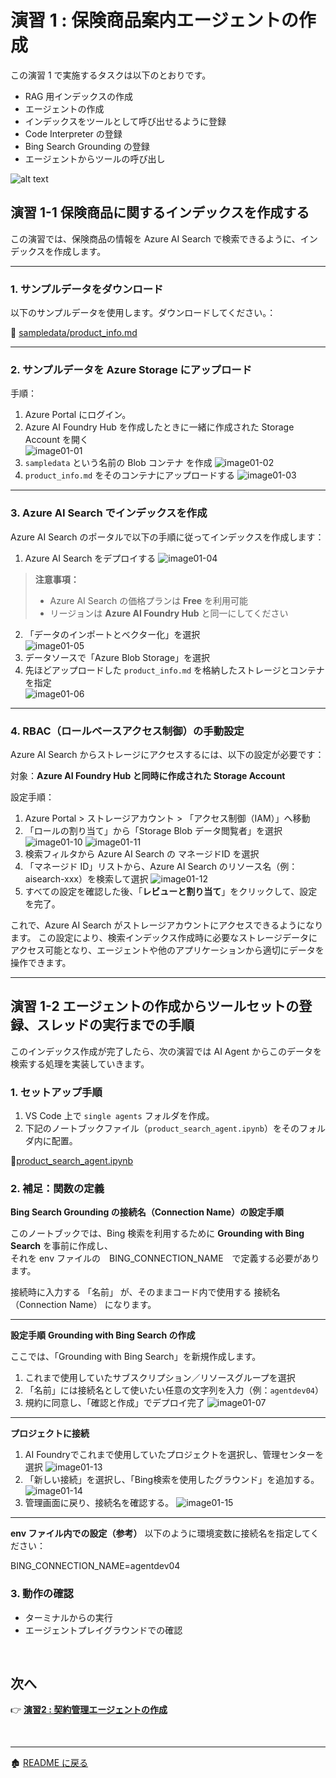 # 演習 1 : 保険商品案内エージェントの作成

この演習 1 で実施するタスクは以下のとおりです。
- RAG 用インデックスの作成
- エージェントの作成
- インデックスをツールとして呼び出せるように登録
- Code Interpreter の登録
- Bing Search Grounding の登録
- エージェントからツールの呼び出し

![alt text](../images/image11.png)


## 演習 1-1 保険商品に関するインデックスを作成する
この演習では、保険商品の情報を Azure AI Search で検索できるように、インデックスを作成します。

---
### 1. サンプルデータをダウンロード

以下のサンプルデータを使用します。ダウンロードしてください。：

📄 [sampledata/product_info.md](../sampledata/product_info.md)

---

### 2. サンプルデータを Azure Storage にアップロード

手順：

1. Azure Portal にログイン。
2. Azure AI Foundry Hub を作成したときに一緒に作成された Storage Account を開く  
   ![image01-01](../images/image01-01.png)
3. `sampledata` という名前の Blob コンテナ を作成
   ![image01-02](../images/image01-02.png)
4. `product_info.md` をそのコンテナにアップロードする
   ![image01-03](../images/image01-03.png)

---

### 3. Azure AI Search でインデックスを作成

Azure AI Search のポータルで以下の手順に従ってインデックスを作成します：

1. Azure AI Search をデプロイする
   ![image01-04](../images/image01-04.png)
> **注意事項：**  
> - Azure AI Search の価格プランは **Free** を利用可能  
> - リージョンは **Azure AI Foundry Hub** と同一にしてください

2. 「データのインポートとベクター化」を選択  
   ![image01-05](../images/image01-05.png)
3. データソースで「Azure Blob Storage」を選択  
4. 先ほどアップロードした `product_info.md` を格納したストレージとコンテナを指定  
   ![image01-06](../images/image01-06.png)

---

### 4. RBAC（ロールベースアクセス制御）の手動設定

Azure AI Search からストレージにアクセスするには、以下の設定が必要です：

対象：**Azure AI Foundry Hub と同時に作成された Storage Account**

設定手順：  
1. Azure Portal > ストレージアカウント > 「アクセス制御（IAM）」へ移動
2. 「ロールの割り当て」から「Storage Blob データ閲覧者」を選択
   ![image01-10](../images/image01-10.png)
   ![image01-11](../images/image01-11.png)
3. 検索フィルタから Azure AI Search の マネージドID を選択
4. 「マネージド ID」リストから、Azure AI Search のリソース名（例：aisearch-xxx）を検索して選択
   ![image01-12](../images/image01-12.png)
5. すべての設定を確認した後、「**レビューと割り当て**」をクリックして、設定を完了。

これで、Azure AI Search がストレージアカウントにアクセスできるようになります。
この設定により、検索インデックス作成時に必要なストレージデータにアクセス可能となり、エージェントや他のアプリケーションから適切にデータを操作できます。

---

## 演習 1-2 エージェントの作成からツールセットの登録、スレッドの実行までの手順

このインデックス作成が完了したら、次の演習では AI Agent からこのデータを検索する処理を実装していきます。

### 1. セットアップ手順
1. VS Code 上で `single agents` フォルダを作成。
2. 下記のノートブックファイル（`product_search_agent.ipynb`）をそのフォルダ内に配置。

📄[product_search_agent.ipynb](../single-agent/product_search_agent.ipynb)

### 2.  補足：関数の定義
**Bing Search Grounding の接続名（Connection Name）の設定手順**

このノートブックでは、Bing 検索を利用するために **Grounding with Bing Search** を事前に作成し、  
それを env ファイルの　BING_CONNECTION_NAME　で定義する必要があります。  

接続時に入力する 「名前」 が、そのままコード内で使用する 接続名（Connection Name） になります。

---

**設定手順**
**Grounding with Bing Search の作成**

ここでは、「Grounding with Bing Search」を新規作成します。
1. これまで使用していたサブスクリプション／リソースグループを選択
2. 「名前」には接続名として使いたい任意の文字列を入力（例：`agentdev04`）
3. 規約に同意し、「確認と作成」でデプロイ完了
![image01-07](../images/image01-07.png)

---

**プロジェクトに接続**
1. AI Foundryでこれまで使用していたプロジェクトを選択し、管理センターを選択
![image01-13](../images/image01-13.png)
2. 「新しい接続」を選択し、「Bing検索を使用したグラウンド」を追加する。
![image01-14](../images/image01-14.png)
3. 管理画面に戻り、接続名を確認する。
![image01-15](../images/image01-15.png)

---

**env ファイル内での設定（参考）**
以下のように環境変数に接続名を指定してください：

BING_CONNECTION_NAME=agentdev04

  
### 3.  動作の確認
- ターミナルからの実行
- エージェントプレイグラウンドでの確認

<br>

## 次へ

👉 [**演習2 : 契約管理エージェントの作成**](ex2.md) 

<br>

<hr>

🏚️ [README に戻る](README.md)
